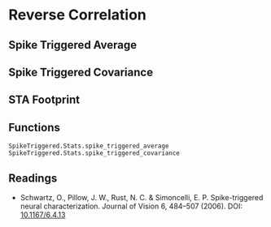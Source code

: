 # Reverse Correlation

## Spike Triggered Average

## Spike Triggered Covariance

## STA Footprint

## Functions

```@docs
SpikeTriggered.Stats.spike_triggered_average
SpikeTriggered.Stats.spike_triggered_covariance
```

## Readings

- Schwartz, O., Pillow, J. W., Rust, N. C. & Simoncelli, E. P. Spike-triggered neural characterization. Journal of Vision 6, 484–507 (2006). DOI: [10.1167/6.4.13](https://dx.doi.org/10.1167/6.4.13)

